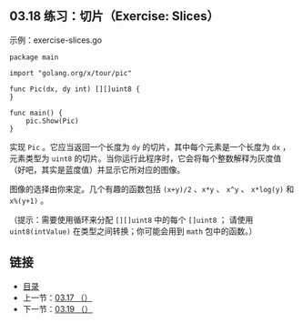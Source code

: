 ## 03.18 练习：切片（Exercise: Slices）

示例：exercise-slices.go

    package main

    import "golang.org/x/tour/pic"

    func Pic(dx, dy int) [][]uint8 {
    }

    func main() {
    	pic.Show(Pic)
    }

实现 `Pic` 。它应当返回一个长度为 `dy` 的切片，其中每个元素是一个长度为 `dx` ，元素类型为 `uint8` 的切片。当你运行此程序时，它会将每个整数解释为灰度值（好吧，其实是蓝度值）并显示它所对应的图像。

图像的选择由你来定。几个有趣的函数包括 `(x+y)/2` 、`x*y` 、 `x^y` 、 `x*log(y)` 和 `x%(y+1)` 。

（提示：需要使用循环来分配 `[][]uint8` 中的每个 `[]uint8` ； 请使用 `uint8(intValue)` 在类型之间转换；你可能会用到 `math` 包中的函数。）

## 链接
* [目录](https://github.com/gnefiy/go-zh/blob/master/tour/directory.md)
* 上一节：[03.17 （）](https://github.com/gnefiy/go-zh/blob/master/tour/03.17.md)
* 下一节：[03.19 （）](https://github.com/gnefiy/go-zh/blob/master/tour/03.19.md)
